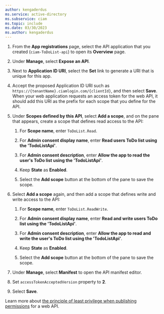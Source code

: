 ```yaml
---
author: kengaderdus
ms.service: active-directory
ms.subservice: ciam
ms.topic: include
ms.date: 03/30/2023
ms.author: kengaderdus
---
```


1. From the **App registrations** page, select the API application that you created (`ciam-ToDoList-api`) to open its **Overview** page.

1. Under **Manage**, select **Expose an API**.

1. Next to **Application ID URI**, select the **Set** link to generate a URI that is unique for this app.
 
1. Accept the proposed Application ID URI such as `https://{tenantName}.ciamlogin.com/{clientId}`, and then select **Save**. When your web application requests an access token for the web API, it should add this URI as the prefix for each scope that you define for the API.
 
1. Under **Scopes defined by this API**, select **Add a scope**, and on the pane that appears, create a scope that defines read access to the API:
    
    1. For **Scope name**, enter `ToDoList.Read`.
    
    1. For **Admin consent display name**, enter **Read users ToDo list using the 'TodoListApi'**.
    
    1. For **Admin consent description**, enter **Allow the app to read the user's ToDo list using the 'TodoListApi'**.
    
    1. Keep **State** as **Enabled**.
    
    1. Select the **Add scope** button at the bottom of the pane to save the scope.

1. Select **Add a scope** again, and then add a scope that defines write and write access to the API:

    1. For **Scope name**, enter `ToDoList.ReadWrite`.
    
    1. For **Admin consent display name**, enter **Read and write users ToDo list using the 'TodoListApi'**.
    
    1. For **Admin consent description**, enter **Allow the app to read and write the user's ToDo list using the 'TodoListApi'**.
    
    1. Keep **State** as **Enabled**.
    
    1. Select the **Add scope** button at the bottom of the pane to save the scope.

1. Under **Manage**, select **Manifest** to open the API manifest editor.

1. Set `accessTokenAcceptedVersion` property to **2**.

1. Select **Save**.

Learn more about [the principle of least privilege when publishing permissions](https://learn.microsoft.com/security/zero-trust/develop/protected-api-example) for a web API. 